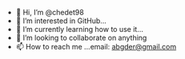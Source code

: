 - 👋 Hi, I’m @chedet98
- 👀 I’m interested in GitHub...
- 🌱 I’m currently learning how to use it...
- 💞️ I’m looking to collaborate on anything
- 📫 How to reach me ...email: abgder@gmail.com

<!---
chedet98/chedet98 is a ✨ special ✨ repository because its `README.md` (this file) appears on your GitHub profile.
You can click the Preview link to take a look at your changes.
--->
